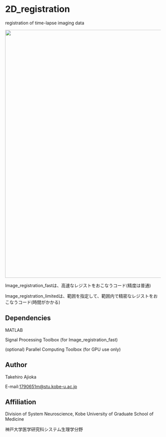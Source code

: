 # 2D_registration
registration of time-lapse imaging data

<img src="doc/demo.gif" width="800" align="below">


Image_registration_fastは、高速なレジストをおこなうコード(精度は普通)

Image_registration_limitedは、範囲を指定して、範囲内で精密なレジストをおこなうコード(時間がかかる)


## Dependencies
MATLAB

Signal Processing Toolbox (for Image_registration_fast)

(optional) Parallel Computing Toolbox (for GPU use only)


## Author
Takehiro Ajioka 

E-mail:1790651m@stu.kobe-u.ac.jp

## Affiliation

Division of System Neuroscience, Kobe University of Graduate School of Medicine

神戸大学医学研究科システム生理学分野
